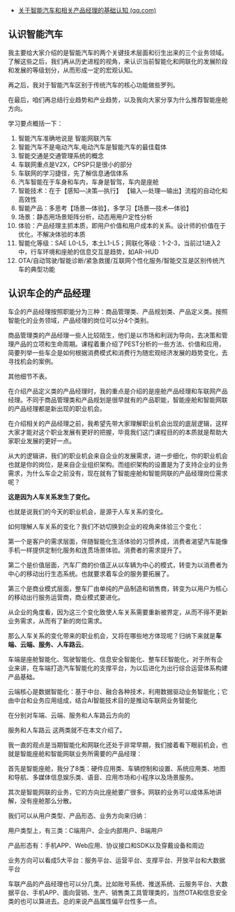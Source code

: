- [关于智能汽车和相关产品经理的基础认知 (qq.com)](https://mp.weixin.qq.com/s/9HeFSk6DcTCZcRzgintzuw)

## **认识智能汽车**

我主要给大家介绍的是智能汽车的两个关键技术层面和衍生出来的三个业务领域。
了解这些之后，我们再从历史进程的视角，来认识当前智能化和网联化的发展阶段和发展的等级划分，从而形成一定的宏观认知。

再之后，我对于智能汽车区别于传统汽车的核心功能做些罗列。

在最后，咱们再总结行业趋势和产业趋势，以及我向大家分享为什么推荐智能座舱方向。

学习要点概括一下：

1. 智能汽车准确地说是 智能网联汽车
2. 智能汽车不是电动汽车,电动汽车是智能汽车的最佳载体
3. 智能交通是交通管理系统的概念
4. 车联网重点是V2X，CPSP只是很小的部分
5. 车联网的学习捷径，先了解信息通信体系
6. 汽车智能在于车身和车内，车身是智驾，车内是座舱
7. 智能技术：在于【感知—决策—执行】 【输入—处理—输出】流程的自动化和高效性
8. 智能产品：多思考【场景—体验】，多学习【场景—技术—体验】
9. 场景：静态用场景矩阵分析，动态用用户定性分析
10. 体验：产品经理主抓本质，即用户价值和用户成本的关系。设计师的价值在于优化，不解决体验的本质
11. 智能化等级：SAE L0-L5，本土L1-L5；网联化等级：1-2-3，当前过1进入2中，行车环境和座舱的信息交互是趋势，如AR-HUD
12. OTA/自动驾驶/智能诊断/紧急救援/互联网个性化服务/智能交互是区别传统汽车的典型功能

## **认识车企的产品经理**

车企的产品经理按照职能分为三种：商品管理类、产品规划类、产品定义类。按照智能化的业务领域，产品经理的岗位可以分4个类别。

商品管理类的产品经理一些人比较陌生，他们是以市场和利润为导向，去决策和管理产品的立项和生命周期。课程着重介绍了PEST分析的一些方法、价值和应用，简要列举一些车企是如何根据消费模式和消费行为随宏观经济发展的趋势变化，去寻找机会的案例。

其他细节不表。

在介绍产品定义类的产品经理时，我的重点是介绍的是座舱产品经理和车联网产品经理。不同于商品管理类和产品规划是很早就有的产品职能，智能座舱和智能网联的产品经理都是新出现的职业机会。

在介绍相关的产品经理之前，我希望先带大家理解职业机会出现的底层逻辑，这样大家才能对这个职业发展有更好的把握，毕竟我们这门课程目的的本质就是帮助大家职业发展的更好一点。

从大的逻辑讲，我们的职业机会来自企业的发展需求，进一步细化，你的职业机会也就是你的岗位，是来自企业组织架构。而组织架构的设置是为了支持企业的业务需求，为什么车企之前没有，现在就有了智能座舱和智能网联的产品经理岗位需求呢？

**这是因为人车关系发生了变化。**

也就是说我们的今天的职业机会，是源于人车关系的变化。

如何理解人车关系的变化？我们不妨切换到企业的视角来体验三个变化：

第一个是客户的需求层面，伴随智能化生活体验的习惯养成，消费者渴望汽车能像手机一样提供定制化服务和连贯场景体验。消费者的需求提升了。

第二个是价值层面，汽车厂商的价值正从以车辆为中心的模式，转变为以消费者为中心的移动出行生态系统。也就要求着车企的服务要拓展了。

第三个是商业模式层面，整车厂由单纯的产品制造和销售商，转变为以用户为核心的移动出行服务运营商，商业模式要进化。

从企业的角度看，因为这三个变化致使人车关系需要重新被界定，从而不得不更新业务需求，从而有了新的岗位需求。

那么人车关系的变化带来的职业机会，又将在哪些地方体现呢？归纳下来就是**车端、云端、服务、人车路云**。

车端是座舱智能化、驾驶智能化、信息安全智能化、整车EE智能化，对于所有企业来讲，在车端打造汽车智能化的支撑平台，为以后进化为出行综合运营体系构建产品基础。

云端核心是数据智能化：基于中台、融合各种技术，利用数据驱动业务智能化；它由中台和业务应用组成，结合AI智能技术目的是推动车联网业务智能化

在分别对车端、云端、服务和人车路云方向的

服务和人车路云 这两类就不在本文介绍了。

我一直的观点是当期智能化和网联化还处于非常早期，我们接着看下眼前机会，也就是智能座舱和智能网联业务所需要的产品经理：

首先是智能座舱，我分了8类：硬件应用类、车辆控制和设置、系统应用类、地图和导航、多媒体信息娱乐类、语音、应用市场和小程序以及场景服务。

其次是智能网联的业务，它的方向比座舱要广很多。网联的业务可以成体系地讲解，没有座舱那么分散。

我们可以从用户类型、产品形态、业务方向来归纳：

用户类型上，有三类：C端用户、企业内部用户、B端用户

产品形态有：手机APP、Web应用、协议接口和SDK以及穿戴设备和周边

业务方向可以看成5大平台：服务平台、运营平台、支撑平台、开放平台和大数据平台

车联产品的产品经理也可以分几类。比如账号系统、推送系统、云服务平台、大数据平台、手机APP、面向营销、生产、销售类工具管理类的，当然OTA和信息安全类的也可以算进去。总的来说产品属性偏平台性多一点。